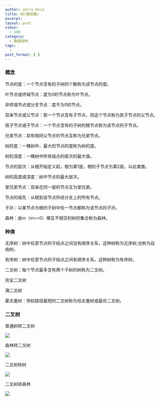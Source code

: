 ```yaml
---
author: Jerry Hsia
title: 树(基础篇)
excerpt:
layout: post
views:
  - 100
category:
  - 数据结构
tags:
  - 
post_format: [ ]
---
```


### 概念

节点的度：一个节点含有的子树的个数称为该节点的度。

叶节点或终端节点：度为0的节点称为叶节点。

非终端节点或分支节点：度不为0的节点。

双亲节点或父节点：若一个节点含有子节点，则这个节点称为其子节点的父节点。

孩子节点或子节点：一个节点含有的子树的根节点称为该节点的子节点。

兄弟节点：具有相同父节点的节点互称为兄弟节点。

树的度：一棵树中，最大的节点的度称为树的度。

树的深度：一棵树中所有结点的层次的最大值。

节点的层次：从根开始定义起，根为第1层，根的子节点为第2层，以此类推。

树的高度或深度：树中节点的最大层次。

堂兄弟节点：双亲在同一层的节点互为堂兄弟。

节点的祖先：从根到该节点所经分支上的所有节点。

子孙：以某节点为根的子树中任一节点都称为该节点的子孙。

森林：由m（m>=0）棵互不相交的树的集合称为森林。

### 种类

无序树：树中任意节点的子结点之间没有顺序关系，这种树称为无序树,也称为自由树。

有序树：树中任意节点的子结点之间有顺序关系，这种树称为有序树。

二叉树：每个节点最多含有两个子树的树称为二叉树。

完全二叉树

满二叉树

霍夫曼树：带权路径最短的二叉树称为哈夫曼树或最优二叉树。

### 二叉树

普通树转二叉树

![]({{site.blog.static}}files/tree-bitree.jpg)

森林转二叉树

![]({{site.blog.static}}files/forest-bitree.jpg)

二叉树转树

![]({{site.blog.static}}files/bitree-tree.jpg)

二叉树转森林

![]({{site.blog.static}}files/bitree-forest.jpg)
